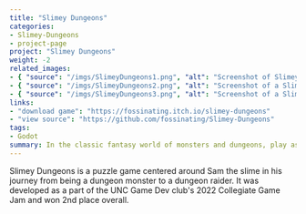 ```yaml
---
title: "Slimey Dungeons"
categories:
- Slimey-Dungeons
- project-page
project: "Slimey Dungeons"
weight: -2
related_images:
- { "source": "/imgs/SlimeyDungeons1.png", "alt": "Screenshot of Slimey Dungeons main menu" }
- { "source": "/imgs/SlimeyDungeons2.png", "alt": "Screenshot of a Slimey Dungeons level"}
- { "source": "/imgs/SlimeyDungeons3.png", "alt": "Screenshot of a Slimey Dungeons level"}
links:
- "download game": "https://fossinating.itch.io/slimey-dungeons"
- "view source": "https://github.com/fossinating/Slimey-Dungeons"
tags:
- Godot
summary: In the classic fantasy world of monsters and dungeons, play as a slime monster breaking the mold and becoming a dungeon raider
---
```

Slimey Dungeons is a puzzle game centered around Sam the slime in his journey from being a dungeon monster to a dungeon raider. It was developed as a part of the UNC Game Dev club's 2022 Collegiate Game Jam and won 2nd place overall.
